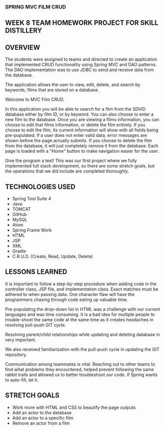 ### SPRING MVC FILM CRUD

## WEEK 8 TEAM HOMEWORK PROJECT FOR SKILL DISTILLERY

## OVERVIEW
  The students were assigned to teams and directed to create an application that implemented CRUD functionality using Spring MVC and DAO patterns.  The DAO implementation was to use JDBC to send and receive data from the database.

  The application allows the user to view, edit, delete, and search by keywords, films that are stored on a database.


Welcome to MVC Film CRUD.

In this application you will be able to search for a film from the SDVID database either by film ID, or by keyword.  You can also choose to enter a new film to the database.  Once you are viewing a films information, you can choose to edit that films information, or delete the film entirely.  If you choose to edit the film, its current information will show with all fields being pre-populated.  If a user does not enter valid data, error messages are shown before the page actually submits.  If you choose to delete the film from the database, it will just completely remove it from the database.  Each page is loaded with a "Home" button to make navigation easier for the user.

Give the program a test!  This was our first project where we fully implemented full stack development, so there are some stretch goals, but the operations that we did include are completed thoroughly.

## TECHNOLOGIES USED
* Spring Tool Suite 4       
* Java
* TOMCAT
* GitHub
* MySQL
* Atom
* Spring Frame Work
* HTML
* JSP
* XML
* Gradle
* C.R.U.D. (Create, Read, Update, Delete)

## LESSONS LEARNED

It is important to follow a step-by-step procedure when adding code in the controller class, JSP file, and implementation class.
Exact matches must be adhered to when passing data. One character flaw will have the programmers chasing through code eating up valuable time.

Pre-populating the drop-down list in HTML was a challenge with our current languages and was time consuming.
It is a bad idea for multiple people to trouble-shoot the same code at the same time as it creates headaches in resolving pull-push GIT cycle.

Resolving parent/child relationships while updating and deleting database in very important.

We also received familiarization with the pull-push cycle in updating the GIT repository.

Communication among teammates is vital.  Reaching out to other teams to find what problems they encountered, helped prevent following the same rabbit trails and allowed us to better troubleshoot our code.
If Spring wants to auto-fill, let it.  

## STRETCH GOALS

* Work more with HTML and CSS to beautify the page outputs
* Add an actor to the database
* Add an actor to a specific film
* Remove an actor from a film
